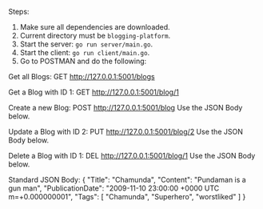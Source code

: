 Steps:
1. Make sure all dependencies are downloaded.
2. Current directory must be `blogging-platform`.
3. Start the server: `go run server/main.go`.
4. Start the client: `go run client/main.go`.
5. Go to POSTMAN and do the following:


Get all Blogs:
GET http://127.0.0.1:5001/blogs

Get a Blog with ID 1:
GET http://127.0.0.1:5001/blog/1

Create a new Blog:
POST http://127.0.0.1:5001/blog
Use the JSON Body below.

Update a Blog with ID 2:
PUT http://127.0.0.1:5001/blog/2
Use the JSON Body below.

Delete a Blog with ID 1:
DEL http://127.0.0.1:5001/blog/1
Use the JSON Body below.


Standard JSON Body:
{
    "Title": "Chamunda",
    "Content": "Pundaman is a gun man",
    "PublicationDate": "2009-11-10 23:00:00 +0000 UTC m=+0.000000001",
    "Tags": [
        "Chamunda",
        "Superhero",
        "worstliked"
    ]
}
